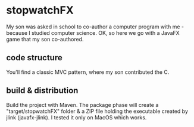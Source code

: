 # stopwatchFX
My son was asked in school to co-author a computer program with me - because I studied computer science. OK, so here we go with a JavaFX game that my son co-authored.

## code structure
You'll find a classic MVC pattern, where my son contributed the C.

## build & distribution
Build the project with Maven. The package phase will create a "target/stopwatchFX" folder & a ZIP file holding the executable created by jlink (javafx-jlink). I tested it only on MacOS which works.
